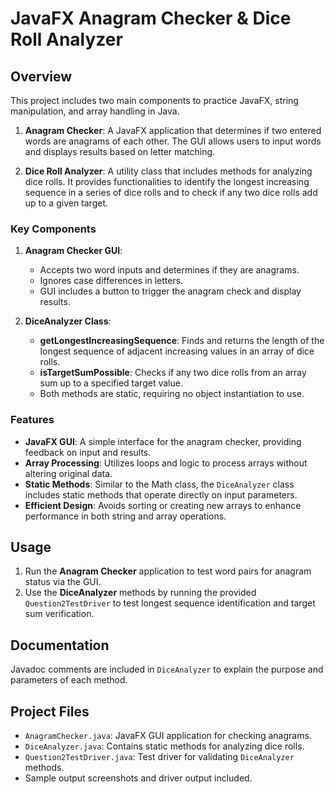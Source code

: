 # JavaFX Anagram Checker & Dice Roll Analyzer

## Overview
This project includes two main components to practice JavaFX, string manipulation, and array handling in Java.

1. **Anagram Checker**: A JavaFX application that determines if two entered words are anagrams of each other. The GUI allows users to input words and displays results based on letter matching.

2. **Dice Roll Analyzer**: A utility class that includes methods for analyzing dice rolls. It provides functionalities to identify the longest increasing sequence in a series of dice rolls and to check if any two dice rolls add up to a given target.

### Key Components

1. **Anagram Checker GUI**:
   - Accepts two word inputs and determines if they are anagrams.
   - Ignores case differences in letters.
   - GUI includes a button to trigger the anagram check and display results.

2. **DiceAnalyzer Class**:
   - **getLongestIncreasingSequence**: Finds and returns the length of the longest sequence of adjacent increasing values in an array of dice rolls.
   - **isTargetSumPossible**: Checks if any two dice rolls from an array sum up to a specified target value.
   - Both methods are static, requiring no object instantiation to use.

### Features
- **JavaFX GUI**: A simple interface for the anagram checker, providing feedback on input and results.
- **Array Processing**: Utilizes loops and logic to process arrays without altering original data.
- **Static Methods**: Similar to the Math class, the `DiceAnalyzer` class includes static methods that operate directly on input parameters.
- **Efficient Design**: Avoids sorting or creating new arrays to enhance performance in both string and array operations.

## Usage
1. Run the **Anagram Checker** application to test word pairs for anagram status via the GUI.
2. Use the **DiceAnalyzer** methods by running the provided `Question2TestDriver` to test longest sequence identification and target sum verification.

## Documentation
Javadoc comments are included in `DiceAnalyzer` to explain the purpose and parameters of each method.

## Project Files
- `AnagramChecker.java`: JavaFX GUI application for checking anagrams.
- `DiceAnalyzer.java`: Contains static methods for analyzing dice rolls.
- `Question2TestDriver.java`: Test driver for validating `DiceAnalyzer` methods.
- Sample output screenshots and driver output included.

